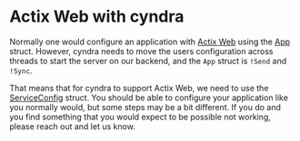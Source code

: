 # Actix Web with cyndra

Normally one would configure an application with [Actix Web](https://docs.rs/actix-web/latest/actix_web/index.html) using the [App](https://docs.rs/actix-web/latest/actix_web/struct.App.html) struct. However, cyndra needs to move the users configuration across threads to start the server on our backend, and the `App` struct is `!Send` and `!Sync`.

That means that for cyndra to support Actix Web, we need to use the [ServiceConfig](https://docs.rs/actix-web/latest/actix_web/web/struct.ServiceConfig.html) struct. You should be able to configure your application like you normally would, but some steps may be a bit different. If you do and you find something that you would expect to be possible not working, please reach out and let us know.
